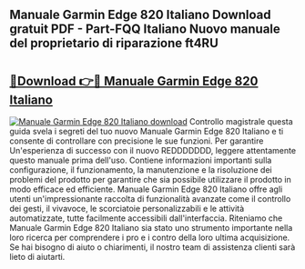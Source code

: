 ## Manuale Garmin Edge 820 Italiano Download gratuit PDF - Part-FQQ Italiano Nuovo manuale del proprietario di riparazione ft4RU

# <h2><a href="http://dfder8.blite.top/?on=Manuale+Garmin+Edge+820+Italiano">🔗Download 👉🔴 Manuale Garmin Edge 820 Italiano</a></h2>

[![Manuale Garmin Edge 820 Italiano download](https://i.imgur.com/lujVjoI.png)](http://dfder8.blite.top/?on=Manuale+Garmin+Edge+820+Italiano)
Controllo magistrale questa guida svela i segreti del tuo nuovo Manuale Garmin Edge 820 Italiano e ti consente di controllare con precisione le sue funzioni. Per garantire Un'esperienza di successo con il nuovo REDDDDDDD, leggere attentamente questo manuale prima dell'uso. Contiene informazioni importanti sulla configurazione, il funzionamento, la manutenzione e la risoluzione dei problemi del prodotto per garantire che sia possibile utilizzare il prodotto in modo efficace ed efficiente. Manuale Garmin Edge 820 Italiano offre agli utenti un'impressionante raccolta di funzionalità avanzate come il controllo dei gesti, il vivavoce, le scorciatoie personalizzabili e le attività automatizzate, tutte facilmente accessibili dall'interfaccia. Riteniamo che Manuale Garmin Edge 820 Italiano sia stato uno strumento importante nella loro ricerca per comprendere i pro e i contro della loro ultima acquisizione. Se hai bisogno di aiuto o chiarimenti, il nostro team di assistenza clienti sarà lieto di aiutarti.
